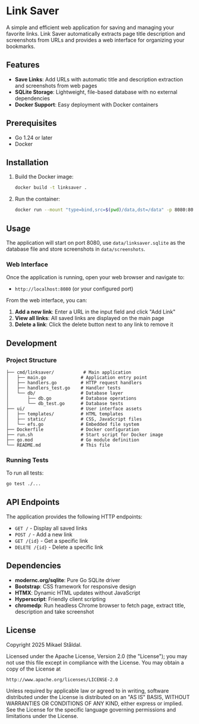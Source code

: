 # Link Saver

A simple and efficient web application for saving and managing your favorite links. 
Link Saver automatically extracts page title description and screenshots from URLs and 
provides a web interface for organizing your bookmarks.

## Features

- **Save Links**: Add URLs with automatic title and description extraction and screenshots from web pages
- **SQLite Storage**: Lightweight, file-based database with no external dependencies
- **Docker Support**: Easy deployment with Docker containers

## Prerequisites

- Go 1.24 or later
- Docker

## Installation

1. Build the Docker image:
   ```bash
   docker build -t linksaver .
   ```

2. Run the container:
   ```bash
   docker run --mount "type=bind,src=$(pwd)/data,dst=/data" -p 8080:8080 linksaver
   ```

## Usage

The application will start on port 8080, use `data/linksaver.sqlite` as the database file
and store screenshots in `data/screenshots`. 

### Web Interface

Once the application is running, open your web browser and navigate to:
- `http://localhost:8080` (or your configured port)

From the web interface, you can:
1. **Add a new link**: Enter a URL in the input field and click "Add Link"
2. **View all links**: All saved links are displayed on the main page
3. **Delete a link**: Click the delete button next to any link to remove it

## Development

### Project Structure

```
├── cmd/linksaver/           # Main application
│   ├── main.go             # Application entry point
│   ├── handlers.go         # HTTP request handlers
│   ├── handlers_test.go    # Handler tests
│   └── db/                 # Database layer
│       ├── db.go           # Database operations
│       └── db_test.go      # Database tests
├── ui/                     # User interface assets
│   ├── templates/          # HTML templates
│   ├── static/             # CSS, JavaScript files
│   └── efs.go              # Embedded file system
├── Dockerfile              # Docker configuration
├── run.sh                  # Start script for Docker image
├── go.mod                  # Go module definition
└── README.md               # This file
```

### Running Tests

To run all tests:
```bash
go test ./...
```

## API Endpoints

The application provides the following HTTP endpoints:

- `GET /` - Display all saved links
- `POST /` - Add a new link
- `GET /{id}` - Get a specific link
- `DELETE /{id}` - Delete a specific link

## Dependencies

- **modernc.org/sqlite**: Pure Go SQLite driver
- **Bootstrap**: CSS framework for responsive design
- **HTMX**: Dynamic HTML updates without JavaScript
- **Hyperscript**: Friendly client scripting
- **chromedp**: Run headless Chrome browser to fetch page, extract title, description and take screenshot

## License

Copyright 2025 Mikael Ståldal.

Licensed under the Apache License, Version 2.0 (the "License");
you may not use this file except in compliance with the License.
You may obtain a copy of the License at

    http://www.apache.org/licenses/LICENSE-2.0

Unless required by applicable law or agreed to in writing, software
distributed under the License is distributed on an "AS IS" BASIS,
WITHOUT WARRANTIES OR CONDITIONS OF ANY KIND, either express or implied.
See the License for the specific language governing permissions and
limitations under the License.
